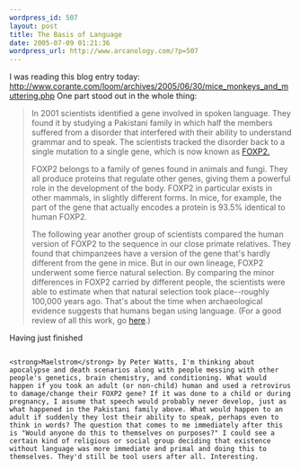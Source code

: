 ```yaml
--- 
wordpress_id: 507
layout: post
title: The Basis of Language
date: 2005-07-09 01:21:36
wordpress_url: http://www.arcanology.com/?p=507
---
```

I was reading this blog entry today: <a href="http://www.corante.com/loom/archives/2005/06/30/mice_monkeys_and_muttering.php">http://www.corante.com/loom/archives/2005/06/30/mice_monkeys_and_muttering.php</a> One part stood out in the whole thing: <blockquote>
                                                                                                                                                                                                                                                                                                                                                                                                                                                                                                                                                                                                                                                                                                                        In 2001 scientists identified a gene involved in spoken language. They found it by studying a Pakistani family in which half the members suffered from a disorder that interfered with their ability to understand grammar and to speak. The scientists tracked the disorder back to a single mutation to a single gene, which is now known as <a href="http://www.corante.com/loom/archives/2005/06/30/%20http://www.corante.com/loom/archives/2003/10/17/from_genes_to_words.php%3Cbr%20/%3E" minmax_bound="true">FOXP2.</a> <p minmax_bound="true">FOXP2 belongs to a family of genes found in animals and fungi. They all produce proteins that regulate other genes, giving them a powerful role in the development of the body. FOXP2 in particular exists in other mammals, in slightly different forms. In mice, for example, the part of the gene that actually encodes a protein is 93.5% identical to human FOXP2.</p> The following year another group of scientists compared the human version of FOXP2 to the sequence in our close primate relatives. They found that chimpanzees have a version of the gene that's hardly different from the gene in mice. But in our own lineage, FOXP2 underwent some fierce natural selection. By comparing the minor differences in FOXP2 carried by different people, the scientists were able to estimate when that natural selection took place--roughly 100,000 years ago. That's about the time when archaeological evidence suggests that humans began using language. (For a good review of all this work, go <a href="http://www.ai.mit.edu/projects/dm/foxp2.pdf" minmax_bound="true">here</a>.)
                                                                                                                                                                                                                                                                                                                                                                                                                                                                                                                                                                                                                                                                                                                      </blockquote> Having just finished 
                                                                                                                                                                                                                                                                                                                                                                                                                                                                                                                                                                                                                                                                                                                      
                                                                                                                                                                                                                                                                                                                                                                                                                                                                                                                                                                                                                                                                                                                      <strong>Maelstrom</strong> by Peter Watts, I'm thinking about apocalypse and death scenarios along with people messing with other people's genetics, brain chemistry, and conditioning. What would happen if you took an adult (or non-child) human and used a retrovirus to damage/change their FOXP2 gene? If it was done to a child or during pregnancy, I assume that speech would probably never develop, just as what happened in the Pakistani family above. What would happen to an adult if suddenly they lost their ability to speak, perhaps even to think in words? The question that comes to me immediately after this is "Would anyone do this to themselves on purposes?" I could see a certain kind of religious or social group deciding that existence without language was more immediate and primal and doing this to themselves. They'd still be tool users after all. Interesting.